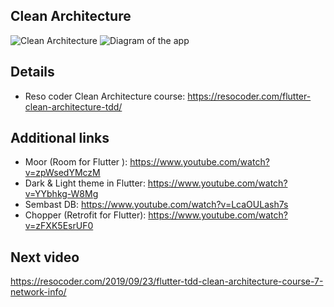 ## Clean Architecture

![Clean Architecture](https://i1.wp.com/resocoder.com/wp-content/uploads/2019/08/CleanArchitecture.jpg)
![Diagram of the app](https://i0.wp.com/resocoder.com/wp-content/uploads/2019/08/Clean-Architecture-Flutter-Diagram.png?w=556&ssl=1)

## Details

- Reso coder Clean Architecture course: https://resocoder.com/flutter-clean-architecture-tdd/

## Additional links

- Moor (Room for Flutter ): https://www.youtube.com/watch?v=zpWsedYMczM
- Dark & Light theme in Flutter: https://www.youtube.com/watch?v=YYbhkg-W8Mg
- Sembast DB: https://www.youtube.com/watch?v=LcaOULash7s
- Chopper (Retrofit for Flutter): https://www.youtube.com/watch?v=zFXK5EsrUF0

## Next video

https://resocoder.com/2019/09/23/flutter-tdd-clean-architecture-course-7-network-info/
